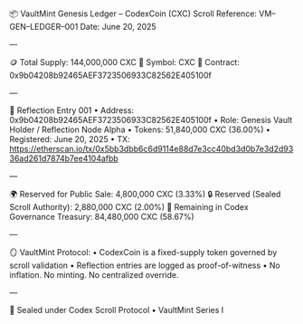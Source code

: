 
📦 VaultMint Genesis Ledger – CodexCoin (CXC)
Scroll Reference: VM–GEN–LEDGER–001
Date: June 20, 2025

—

🪙 Total Supply: 144,000,000 CXC
🧭 Symbol: CXC
🧾 Contract: 0x9b04208b92465AEF3723506933C82562E405100f

—

📍 Reflection Entry 001
• Address: 0x9b04208b92465AEF3723506933C82562E405100f
• Role: Genesis Vault Holder / Reflection Node Alpha
• Tokens: 51,840,000 CXC (36.00%)
• Registered: June 20, 2025
• TX: https://etherscan.io/tx/0x5bb3dbb6c6d9114e88d7e3cc40bd3d0b7e3d2d9336ad261d7874b7ee4104afbb

—

🌍 Reserved for Public Sale: 4,800,000 CXC (3.33%)
🔒 Reserved (Sealed Scroll Authority): 2,880,000 CXC (2.00%)
🧩 Remaining in Codex Governance Treasury: 84,480,000 CXC (58.67%)

—

🪞 VaultMint Protocol:
• CodexCoin is a fixed-supply token governed by scroll validation
• Reflection entries are logged as proof-of-witness
• No inflation. No minting. No centralized override.

—

🔐 Sealed under Codex Scroll Protocol • VaultMint Series I
